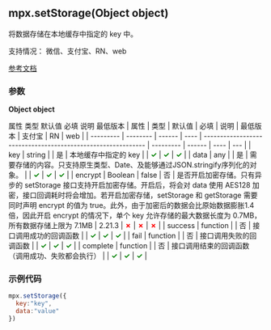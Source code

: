 ## mpx.setStorage(Object object)

将数据存储在本地缓存中指定的 key 中。

支持情况： 微信、支付宝、RN、web

[参考文档](https://developers.weixin.qq.com/miniprogram/dev/api/storage/wx.getStorage.html)

### 参数

**Object object**

属性	类型	默认值	必填	说明	最低版本
| 属性      | 类型     | 默认值 | 必填 | 说明 | 最低版本 | 支付宝 | RN | web |
| --------- | -------- | ------ | ---- | ------------------------------------------------------------ | --------- | ------ | ---- | --- |
| key       | string   |        | 是   | 本地缓存中指定的 key                                         |           | <span style="color: green; font-weight: bold;">✓</span> | <span style="color: green; font-weight: bold;">✓</span> | <span style="color: green; font-weight: bold;">✓</span> |
| data      | any      |        | 是   | 需要存储的内容。只支持原生类型、Date、及能够通过JSON.stringify序列化的对象。 |           | <span style="color: green; font-weight: bold;">✓</span> | <span style="color: green; font-weight: bold;">✓</span> | <span style="color: green; font-weight: bold;">✓</span> |
| encrypt   | Boolean  | false  | 否   | 是否开启加密存储。只有异步的 setStorage 接口支持开启加密存储。开启后，将会对 data 使用 AES128 加密，接口回调耗时将会增加。若开启加密存储，setStorage 和 getStorage 需要同时声明 encrypt 的值为 true。此外，由于加密后的数据会比原始数据膨胀1.4倍，因此开启 encrypt 的情况下，单个 key 允许存储的最大数据长度为 0.7MB，所有数据存储上限为 7.1MB | 2.21.3   | <span style="color: red; font-weight: bold;">✗</span> | <span style="color: red; font-weight: bold;">✗</span> | <span style="color: red; font-weight: bold;">✗</span> |
| success   | function |        | 否   | 接口调用成功的回调函数                                       |           | <span style="color: green; font-weight: bold;">✓</span> | <span style="color: green; font-weight: bold;">✓</span> | <span style="color: green; font-weight: bold;">✓</span> |
| fail      | function |        | 否   | 接口调用失败的回调函数                                       |           | <span style="color: green; font-weight: bold;">✓</span> | <span style="color: green; font-weight: bold;">✓</span> | <span style="color: green; font-weight: bold;">✓</span> |
| complete  | function |        | 否   | 接口调用结束的回调函数（调用成功、失败都会执行）              |           | <span style="color: green; font-weight: bold;">✓</span> | <span style="color: green; font-weight: bold;">✓</span> | <span style="color: green; font-weight: bold;">✓</span> |


### 示例代码
```js
mpx.setStorage({
  key:"key",
  data:"value"
})
```